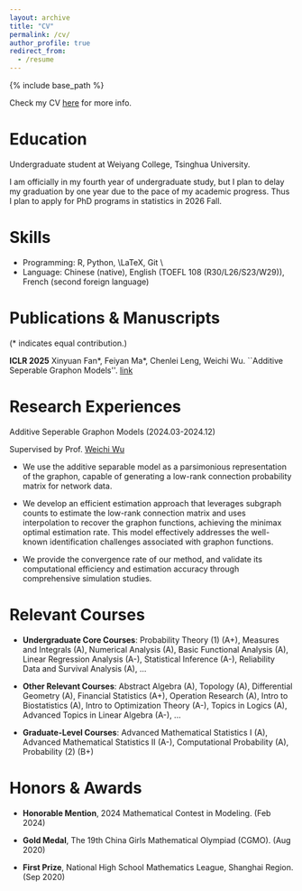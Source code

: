```yaml
---
layout: archive
title: "CV"
permalink: /cv/
author_profile: true
redirect_from:
  - /resume
---
```


{% include base_path %}

Check my CV [here](http://FayeeMa.github.io/files/CV_Feiyan_Ma.pdf) for more info.

# Education
Undergraduate student at Weiyang College, Tsinghua University.

I am officially in my fourth year of undergraduate study, but I plan to delay my graduation by one year due to the pace of my academic progress. Thus I plan to apply for PhD programs in statistics in 2026 Fall.


# Skills
- Programming:  R, Python, \LaTeX, Git \\
- Language: Chinese (native), English (TOEFL 108 (R30/L26/S23/W29)), French (second foreign language)

# Publications & Manuscripts
(* indicates equal contribution.)

**ICLR 2025** Xinyuan Fan*, Feiyan Ma*, Chenlei Leng, Weichi Wu. ``Additive Seperable Graphon Models''. [link](https://openreview.net/forum?id=9LHr33MQh2)
  
# Research Experiences

Additive Seperable Graphon Models (2024.03-2024.12)

Supervised by Prof. [Weichi Wu](https://www.stat.tsinghua.edu.cn/en/info/1023/1048.htm)

- We use the additive separable model as a parsimonious representation of the graphon, capable of generating a low-rank connection probability matrix for network data. 

- We develop an efficient estimation approach that leverages subgraph counts to estimate the low-rank connection matrix and uses interpolation to recover the graphon functions, achieving the minimax optimal estimation rate. This model effectively addresses the well-known identification challenges associated with graphon functions. 
        
- We provide the convergence rate of our method, and validate its computational efficiency and estimation accuracy through comprehensive simulation studies.

# Relevant Courses

- **Undergraduate Core Courses**: Probability Theory (1) (A+), Measures and Integrals (A), Numerical Analysis (A), Basic Functional Analysis (A), Linear Regression Analysis (A-), Statistical Inference (A-), Reliability Data and Survival Analysis (A), ...

- **Other Relevant Courses**: Abstract Algebra (A), Topology (A), Differential Geometry (A), Financial Statistics (A+), Operation Research (A), Intro to Biostatistics (A),  Intro to Optimization Theory (A-), Topics in Logics (A), Advanced Topics in Linear Algebra (A-), ...

- **Graduate-Level Courses**: Advanced Mathematical Statistics I (A), Advanced Mathematical Statistics II (A-), Computational Probability (A), Probability (2) (B+)

# Honors & Awards

- **Honorable Mention**, 2024 Mathematical Contest in Modeling. (Feb 2024)

- **Gold Medal**, The 19th China Girls Mathematical Olympiad (CGMO). (Aug 2020)

- **First Prize**, National High School Mathematics League, Shanghai Region. (Sep 2020)
